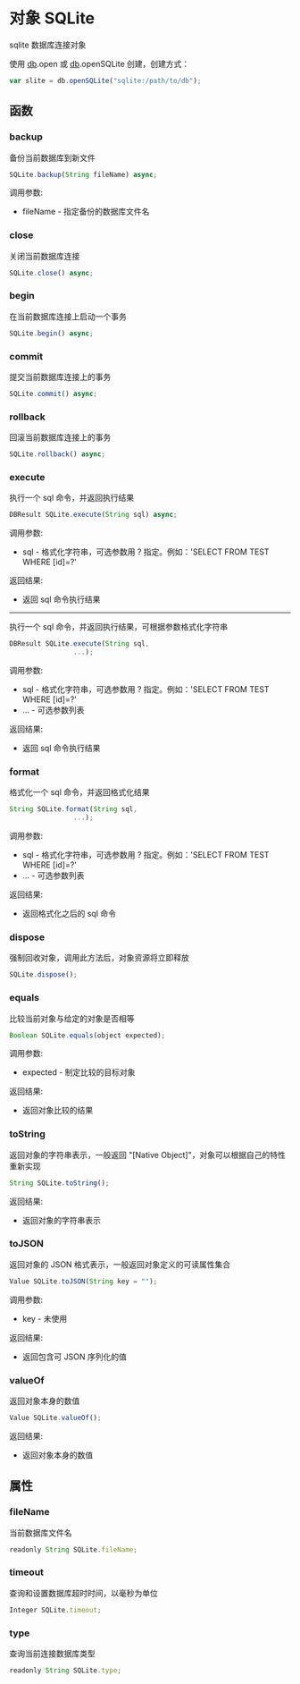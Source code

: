 # 对象 SQLite
sqlite 数据库连接对象

使用 [db](/docs/manual/module/ifs/db.md.html).open 或 [db](/docs/manual/module/ifs/db.md.html).openSQLite 创建，创建方式：
```JavaScript
var slite = db.openSQLite("sqlite:/path/to/db");
```
## 函数
        
### backup
备份当前数据库到新文件
```JavaScript
SQLite.backup(String fileName) async;
```

调用参数:
* fileName - 指定备份的数据库文件名

### close
关闭当前数据库连接
```JavaScript
SQLite.close() async;
```

### begin
在当前数据库连接上启动一个事务
```JavaScript
SQLite.begin() async;
```

### commit
提交当前数据库连接上的事务
```JavaScript
SQLite.commit() async;
```

### rollback
回滚当前数据库连接上的事务
```JavaScript
SQLite.rollback() async;
```

### execute
执行一个 sql 命令，并返回执行结果
```JavaScript
DBResult SQLite.execute(String sql) async;
```

调用参数:
* sql - 格式化字符串，可选参数用 ? 指定。例如：'SELECT FROM TEST WHERE [id]=?'

返回结果:
* 返回 sql 命令执行结果

--------------------------
执行一个 sql 命令，并返回执行结果，可根据参数格式化字符串
```JavaScript
DBResult SQLite.execute(String sql,
                ...);
```

调用参数:
* sql - 格式化字符串，可选参数用 ? 指定。例如：'SELECT FROM TEST WHERE [id]=?'
* ... - 可选参数列表

返回结果:
* 返回 sql 命令执行结果

### format
格式化一个 sql 命令，并返回格式化结果
```JavaScript
String SQLite.format(String sql,
                ...);
```

调用参数:
* sql - 格式化字符串，可选参数用 ? 指定。例如：'SELECT FROM TEST WHERE [id]=?'
* ... - 可选参数列表

返回结果:
* 返回格式化之后的 sql 命令

### dispose
强制回收对象，调用此方法后，对象资源将立即释放
```JavaScript
SQLite.dispose();
```

### equals
比较当前对象与给定的对象是否相等
```JavaScript
Boolean SQLite.equals(object expected);
```

调用参数:
* expected - 制定比较的目标对象

返回结果:
* 返回对象比较的结果

### toString
返回对象的字符串表示，一般返回 "[Native Object]"，对象可以根据自己的特性重新实现
```JavaScript
String SQLite.toString();
```

返回结果:
* 返回对象的字符串表示

### toJSON
返回对象的 JSON 格式表示，一般返回对象定义的可读属性集合
```JavaScript
Value SQLite.toJSON(String key = "");
```

调用参数:
* key - 未使用

返回结果:
* 返回包含可 JSON 序列化的值

### valueOf
返回对象本身的数值
```JavaScript
Value SQLite.valueOf();
```

返回结果:
* 返回对象本身的数值

## 属性
        
### fileName
当前数据库文件名
```JavaScript
readonly String SQLite.fileName;
```

### timeout
查询和设置数据库超时时间，以毫秒为单位
```JavaScript
Integer SQLite.timeout;
```

### type
查询当前连接数据库类型
```JavaScript
readonly String SQLite.type;
```

